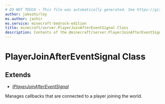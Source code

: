 ```yaml
---
# DO NOT TOUCH — This file was automatically generated. See https://github.com/mojang/minecraftapidocsgenerator to modify descriptions, examples, etc.
author: jakeshirley
ms.author: jashir
ms.service: minecraft-bedrock-edition
title: minecraft/server.PlayerJoinAfterEventSignal Class
description: Contents of the @minecraft/server.PlayerJoinAfterEventSignal class.
---
```

# PlayerJoinAfterEventSignal Class

## Extends
- [*IPlayerJoinAfterEventSignal*](IPlayerJoinAfterEventSignal.md)

Manages callbacks that are connected to a player joining the world.
